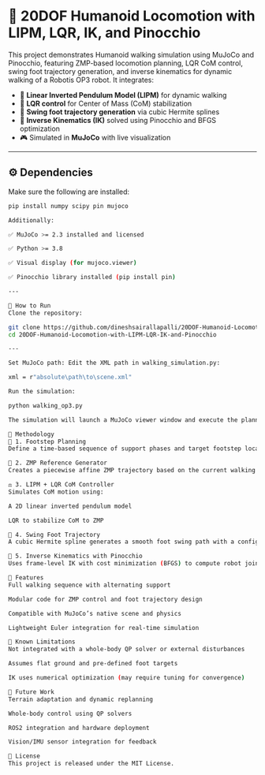 # 🤖 20DOF Humanoid Locomotion with LIPM, LQR, IK, and Pinocchio

This project demonstrates Humanoid walking simulation using MuJoCo and Pinocchio, featuring ZMP-based locomotion planning, LQR CoM control, swing foot trajectory generation, and inverse kinematics for dynamic walking of a Robotis OP3 robot.  It integrates:

- 🧠 **Linear Inverted Pendulum Model (LIPM)** for dynamic walking
- 🧮 **LQR control** for Center of Mass (CoM) stabilization
- 🦶 **Swing foot trajectory generation** via cubic Hermite splines
- 🔧 **Inverse Kinematics (IK)** solved using Pinocchio and BFGS optimization
- 🎮 Simulated in **MuJoCo** with live visualization


---

## ⚙️ Dependencies

Make sure the following are installed:

```bash
pip install numpy scipy pin mujoco

Additionally:

✅ MuJoCo >= 2.3 installed and licensed

✅ Python >= 3.8

✅ Visual display (for mujoco.viewer)

✅ Pinocchio library installed (pip install pin)

---

🚀 How to Run
Clone the repository:

git clone https://github.com/dineshsairallapalli/20DOF-Humanoid-Locomotion-with-LIPM-LQR-IK-and-Pinocchio.git
cd 20DOF-Humanoid-Locomotion-with-LIPM-LQR-IK-and-Pinocchio

---

Set MuJoCo path: Edit the XML path in walking_simulation.py:

xml = r"absolute\path\to\scene.xml"

Run the simulation:

python walking_op3.py

The simulation will launch a MuJoCo viewer window and execute the planned walking gait in real-time.

🧠 Methodology
🧩 1. Footstep Planning
Define a time-based sequence of support phases and target footstep locations.

🔄 2. ZMP Reference Generator
Creates a piecewise affine ZMP trajectory based on the current walking phase.

⚖️ 3. LIPM + LQR CoM Controller
Simulates CoM motion using:

A 2D linear inverted pendulum model

LQR to stabilize CoM to ZMP

🦿 4. Swing Foot Trajectory
A cubic Hermite spline generates a smooth foot swing path with a configurable mid-lift height.

🔧 5. Inverse Kinematics with Pinocchio
Uses frame-level IK with cost minimization (BFGS) to compute robot joint angles that meet CoM and foot position constraints.

🧪 Features
Full walking sequence with alternating support

Modular code for ZMP control and foot trajectory design

Compatible with MuJoCo’s native scene and physics

Lightweight Euler integration for real-time simulation

🧱 Known Limitations
Not integrated with a whole-body QP solver or external disturbances

Assumes flat ground and pre-defined foot targets

IK uses numerical optimization (may require tuning for convergence)

📌 Future Work
Terrain adaptation and dynamic replanning

Whole-body control using QP solvers

ROS2 integration and hardware deployment

Vision/IMU sensor integration for feedback

📄 License
This project is released under the MIT License.
